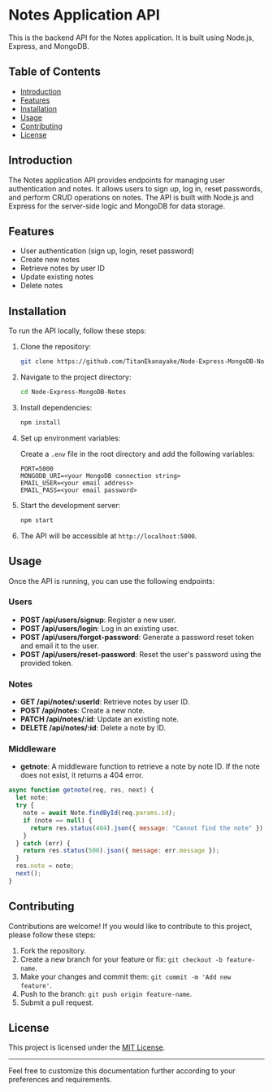 # Notes Application API

This is the backend API for the Notes application. It is built using Node.js, Express, and MongoDB.

## Table of Contents

- [Introduction](#introduction)
- [Features](#features)
- [Installation](#installation)
- [Usage](#usage)
- [Contributing](#contributing)
- [License](#license)

## Introduction

The Notes application API provides endpoints for managing user authentication and notes. It allows users to sign up, log in, reset passwords, and perform CRUD operations on notes. The API is built with Node.js and Express for the server-side logic and MongoDB for data storage.

## Features

- User authentication (sign up, login, reset password)
- Create new notes
- Retrieve notes by user ID
- Update existing notes
- Delete notes

## Installation

To run the API locally, follow these steps:

1. Clone the repository:

   ```bash
   git clone https://github.com/TitanEkanayake/Node-Express-MongoDB-Notes.git
   ```

2. Navigate to the project directory:

   ```bash
   cd Node-Express-MongoDB-Notes
   ```

3. Install dependencies:

   ```bash
   npm install
   ```

4. Set up environment variables:

   Create a `.env` file in the root directory and add the following variables:

   ```plaintext
   PORT=5000
   MONGODB_URI=<your MongoDB connection string>
   EMAIL_USER=<your email address>
   EMAIL_PASS=<your email password>
   ```

5. Start the development server:

   ```bash
   npm start
   ```

6. The API will be accessible at `http://localhost:5000`.

## Usage

Once the API is running, you can use the following endpoints:

### Users

- **POST /api/users/signup**: Register a new user.
- **POST /api/users/login**: Log in an existing user.
- **POST /api/users/forgot-password**: Generate a password reset token and email it to the user.
- **POST /api/users/reset-password**: Reset the user's password using the provided token.

### Notes

- **GET /api/notes/:userId**: Retrieve notes by user ID.
- **POST /api/notes**: Create a new note.
- **PATCH /api/notes/:id**: Update an existing note.
- **DELETE /api/notes/:id**: Delete a note by ID.

### Middleware

- **getnote**: A middleware function to retrieve a note by note ID. If the note does not exist, it returns a 404 error.

```javascript
async function getnote(req, res, next) {
  let note;
  try {
    note = await Note.findById(req.params.id);
    if (note == null) {
      return res.status(404).json({ message: "Cannot find the note" });
    }
  } catch (err) {
    return res.status(500).json({ message: err.message });
  }
  res.note = note;
  next();
}
```

## Contributing

Contributions are welcome! If you would like to contribute to this project, please follow these steps:

1. Fork the repository.
2. Create a new branch for your feature or fix: `git checkout -b feature-name`.
3. Make your changes and commit them: `git commit -m 'Add new feature'`.
4. Push to the branch: `git push origin feature-name`.
5. Submit a pull request.

## License

This project is licensed under the [MIT License](LICENSE).

---

Feel free to customize this documentation further according to your preferences and requirements.
